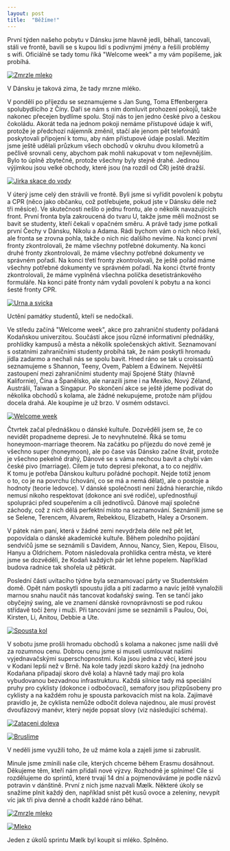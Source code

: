 ```yaml
---
layout: post
title:  "Běžíme!"
---
```


První týden našeho pobytu v&nbsp;Dánsku jsme hlavně jedli, běhali, tancovali, stáli ve frontě,
bavili se s&nbsp;kupou lidí s&nbsp;podivnými jmény
a řešili problémy s&nbsp;wifi.
Oficiálně se tady tomu říká "Welcome week" a my vám popíšeme, jak probíhá.

<a title="V Dánsku je taková zima, že tady mrzne mléko." class="fancybox" rel="group" href="../img/post2/zmrzle-mleko.jpg"><img src="../img/post2/zmrzle-mleko.sm.jpg" alt="Zmrzle mleko" />
</a>
<p class="caption">V Dánsku je taková zima, že tady mrzne mléko.</p>

V&nbsp;pondělí po příjezdu se seznamujeme s&nbsp;Jan Sung, Toma Effenbergera spolubydlícího z&nbsp;Číny.
Daří se nám s&nbsp;ním domluvit prohození pokojů, takže nakonec přecejen bydlíme spolu.
Stojí nás to jen jedno české pivo a českou čokoládu.
Akorát teda na jednom pokoji nemáme přístupové údaje k&nbsp;wifi, protože je předchozí nájemník změnil, stačí ale jenom pět telefonátů poskytovali připojení k&nbsp;tomu, aby nám přístupové údaje poslali.
Mezitím jsme ještě udělali průzkum všech obchodů v&nbsp;okruhu dvou kilometrů a pečlivě srovnali ceny, abychom pak mohli nakupovat v&nbsp;tom nejlevnějším. Bylo to úplně zbytečné, protože všechny byly stejně drahé.
Jedinou výjimkou jsou velké obchody, které jsou (na rozdíl od ČR) ještě dražší.

<a class="fancybox" rel="group" href="../img/post2/jirka-skace-do-vody.jpg"><img src="../img/post2/jirka-skace-do-vody.jpg" alt="Jirka skace do vody" />
</a>

V&nbsp;úterý jsme celý den strávili ve frontě.
Byli jsme si vyřídit povolení k&nbsp;pobytu a CPR (něco jako občanku, což potřebujete, pokud jste v&nbsp;Dánsku déle než tři měsíce).
Ve skutečnosti nešlo o&nbsp;jednu frontu, ale o&nbsp;několik navazujících front.
První fronta byla zakroucená do tvaru U, takže jsme měli možnost se bavit se studenty, kteří čekali v&nbsp;opačném směru. A&nbsp;právě tady jsme potkali první Čechy v&nbsp;Dánsku, Nikolu a Adama. Rádi bychom vám o&nbsp;nich něco řekli, ale fronta se zrovna pohla, takže o&nbsp;nich nic dalšího nevíme.
Na konci první fronty zkontrolovali, že máme všechny potřebné dokumenty.
Na konci druhé fronty zkontrolovali, že máme všechny potřebné dokumenty ve správném pořadí.
Na konci třetí fronty zkontrolovali, že ještě pořád máme všechny potřebné dokumenty ve správném pořadí.
Na konci čtvrté fronty zkontrolovali, že máme vyplněná všechna políčka desetistránkového formuláře.
Na konci páté fronty nám vydali povolení k&nbsp;pobytu a na konci šesté fronty CPR.

<a title="Uctění památky studentů, kteří se nedočkali" class="fancybox" rel="group" href="../img/post2/urna.jpg"><img src="../img/post2/urna.sm.jpg" alt="Urna a svicka" />
</a>
<p class="caption">Uctění památky studentů, kteří se nedočkali.</p>

Ve středu začíná "Welcome week", akce pro zahraniční studenty pořádaná Kodaňskou univerzitou.
Součástí akce jsou různé informativní přednášky, prohlídky kampusů a města a několik společenských aktivit.
Seznamovaní s&nbsp;ostatními zahraničními studenty probíhá tak, že nám poskytli hromadu jídla zadarmo a nechali nás se spolu bavit.
Hned ráno se tak u&nbsp;croissantů seznamujeme s&nbsp;Shannon, Teeny, Ovem, Pablem a Edwinem.
Největší zastoupení mezi zahraničními studenty mají Spojené Státy (hlavně Kalifornie), Čína a Španělsko, ale narazili jsme i na Mexiko, Nový Zéland, Austrálii, Taiwan a Singapur.
Po skončení akce se ještě jdeme podívat do několika obchodů s&nbsp;kolama, ale žádné nekupujeme, protože nám přijdou docela drahá.
Ale koupíme je už brzo. V&nbsp;osmém odstavci.

<a class="fancybox" rel="group" href="../img/post2/welcome-week.jpg"><img src="../img/post2/welcome-week.jpg" alt="Welcome week" />
</a>

Čtvrtek začal přednáškou o&nbsp;dánské kultuře.
Dozvěděli jsem se, že co nevidět propadneme depresi. Je to nevyhnutelné. Říká se tomu honeymoon-marriage theorem. Na začátku po příjezdu do nové země je všechno super (honeymoon), ale po čase vás Dánsko začne štvát, protože je všechno pekelně drahý, Dánové se s&nbsp;váma nechcou bavit a chybí vám české pivo (marriage). Cílem je tuto depresi překonat, a to co nejdřív. K&nbsp;tomu je potřeba Dánskou kulturu pořádné pochopit. Nejde totiž jenom o&nbsp;to, co je na povrchu (chování, co se má a nemá dělat), ale o&nbsp;postoje a hodnoty (teorie ledovce).
V&nbsp;dánské společnosti není žádná hierarchie, nikdo nemusí nikoho respektovat (dokonce ani své rodiče), upřednostňují spolupráci před soupeřením a cíli jednotlivců.
Dánové mají společné záchody, což z&nbsp;nich dělá perfektní místo na seznamování.
Seznámili jsme se se Selene, Terencem, Alvarem, Rebekkou, Elizabeth, Haley a Orsonem.

V&nbsp;pátek nám paní, která v&nbsp;žádné zemi nevydržela déle než pět let, popovídala o&nbsp;dánské akademické kultuře.
Během poledního pojídání sendvičů jsme se seznámili s&nbsp;Davidem, Annou, Nancy, Sien, Kepou, Elisou, Hanyu a Oldrichem.
Potom následovala prohlídka centra města, ve které jsme se dozvěděli, že Kodaň každých pár let lehne popelem.
Například budova radnice tak shořela už pětkrát.

Poslední částí uvítacího týdne byla seznamovací párty ve Studentském domě.
Opět nám  poskytli spoustu jídla a pití zadarmo a navíc ještě vynaložili marnou snahu naučit nás tancovat kodaňský swing.
Ten se tančí jako obyčejný swing, ale ve znamení dánské rovnoprávnosti se pod rukou střídavě točí ženy i muži.
Při tancování jsme se seznámili s&nbsp;Paulou, Ooi, Kirsten, Li, Anitou, Debbie a Ute.

<a class="fancybox" rel="group" href="../img/post2/spousta-kol.jpg"><img src="../img/post2/spousta-kol.jpg" alt="Spousta kol" />
</a>

V&nbsp;sobotu jsme prošli hromadu obchodů s&nbsp;kolama a nakonec jsme našli dvě za rozumnou cenu. Dobrou cenu jsme si museli usmlouvat našimi vyjednavačskými superschopnostmi.
Kola jsou jedna z&nbsp;věcí, které jsou v&nbsp;Kodani lepší než v&nbsp;Brně.
Na kole tady jezdí skoro každý (na jednoho Kodaňana připadají skoro dvě kola) a hlavně tady mají pro kola vybudovanou bezvadnou infrastrukturu.
Každá silnice tady má speciální pruhy pro cyklisty (dokonce i odbočovací), semafory jsou přizpůsobeny pro cyklisty a na každém rohu je spousta parkovacích míst na kola.
Zajímavé pravidlo je, že cyklista nemůže odbočit doleva najednou, ale musí provést dvoufázový manévr, který nejde popsat slovy (viz následující schéma).

<a class="fancybox" rel="group" href="../img/post2/left-turn.jpg"><img src="../img/post2/left-turn.sm.jpg" alt="Zataceni doleva" />
</a>

<a title="V neděli jsme využili toho, že už máme kola a zajeli jsme si zabruslit." class="fancybox" rel="group" href="../img/post2/bruslime.jpg"><img src="../img/post2/bruslime.jpg" alt="Bruslime" />
</a>
<p class="caption">V neděli jsme využili toho, že už máme kola a zajeli jsme si zabruslit.</p>


Minule jsme zmínili naše cíle, kterých chceme během Erasmu dosáhnout.
Děkujeme těm, kteří nám přidali nové výzvy. Rozhodně je splníme!
Cíle si rozdělujeme do sprintů, které trvají 14 dní a pojmenováváme je podle názvů potravin v&nbsp;dánštině.
První z&nbsp;nich jsme nazvali Mælk.
Některé úkoly se snažíme plnit každý den, například sníst pět kusů ovoce a zeleniny, nevypít víc jak tři piva denně a chodit každé ráno běhat.

<a class="fancybox" rel="group" href="../img/post2/bezime.jpg"><img src="../img/post2/bezime.jpg" alt="Zmrzle mleko"/></a>


<a title="Jeden z úkolů sprintu Mælk byl koupit si mléko. Splněno." class="fancybox" rel="group" href="../img/post2/maelk.jpg"><img src="../img/post2/maelk.jpg" alt="Mleko" />
</a>
<p class="caption">Jeden z&nbsp;úkolů sprintu Mælk byl koupit si mléko. Splněno.</p>
